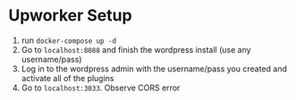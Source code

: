 # Upworker Setup

1. run `docker-compose up -d`
2. Go to `localhost:8088` and finish the wordpress install (use any username/pass)
3. Log in to the wordpress admin with the username/pass you created and activate all of the plugins
4. Go to `localhost:3033`. Observe CORS error
